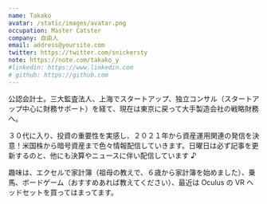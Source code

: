 ```yaml
---
name: Takako
avatar: /static/images/avatar.png
occupation: Master Catster
company: 自由人
email: address@yoursite.com
twitter: https://twitter.com/snickersty
note: https://note.com/takako_y
#linkedin: https://www.linkedin.com
# github: https://github.com
---
```


公認会計士。三大監査法人、上海でスタートアップ、独立コンサル（スタートアップ中心に財務サポート）を経て、現在は東京に戻って大手製造会社の戦略財務へ。

３０代に入り、投資の重要性を実感し、２０２１年から資産運用関連の発信を決意！米国株から暗号資産まで色々情報配信していきます。日曜日は必ず記事を更新するのと、他にも決算やニュースに伴い配信しています ♪

趣味は、エクセルで家計簿（祖母の教えで、６歳から家計簿を始めました）、乗馬、ボードゲーム（おすすめあれば教えてください）、最近は Oculus の VR ヘッドセットを買ってはまってます。
